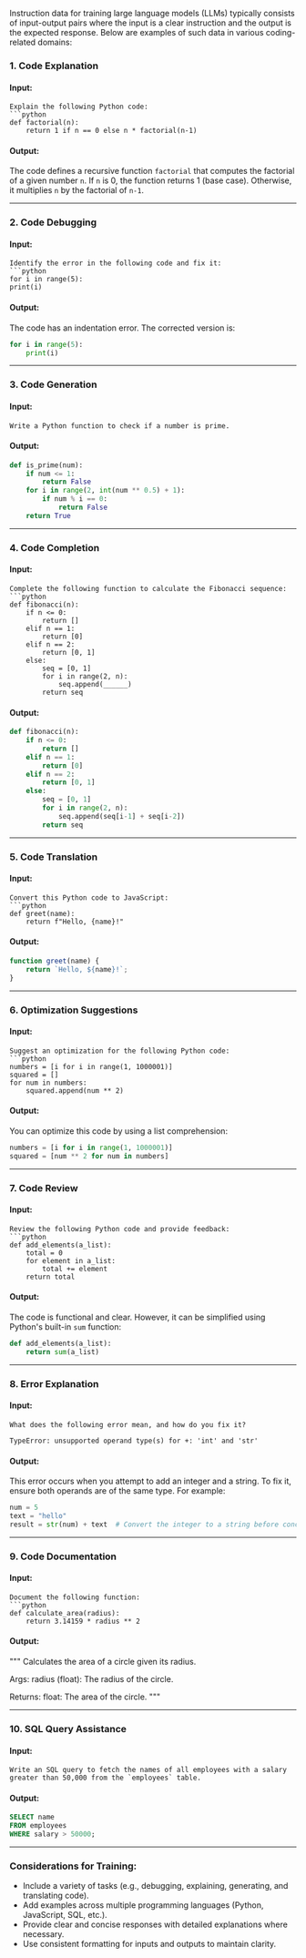 Instruction data for training large language models (LLMs) typically consists of input-output pairs where the input is a clear instruction and the output is the expected response. Below are examples of such data in various coding-related domains:

### 1. **Code Explanation**
#### Input:
```
Explain the following Python code:
```python
def factorial(n):
    return 1 if n == 0 else n * factorial(n-1)
```
#### Output:
The code defines a recursive function `factorial` that computes the factorial of a given number `n`. If `n` is 0, the function returns 1 (base case). Otherwise, it multiplies `n` by the factorial of `n-1`.

---

### 2. **Code Debugging**
#### Input:
```
Identify the error in the following code and fix it:
```python
for i in range(5):
print(i)
```
#### Output:
The code has an indentation error. The corrected version is:
```python
for i in range(5):
    print(i)
```

---

### 3. **Code Generation**
#### Input:
```
Write a Python function to check if a number is prime.
```
#### Output:
```python
def is_prime(num):
    if num <= 1:
        return False
    for i in range(2, int(num ** 0.5) + 1):
        if num % i == 0:
            return False
    return True
```

---

### 4. **Code Completion**
#### Input:
```
Complete the following function to calculate the Fibonacci sequence:
```python
def fibonacci(n):
    if n <= 0:
        return []
    elif n == 1:
        return [0]
    elif n == 2:
        return [0, 1]
    else:
        seq = [0, 1]
        for i in range(2, n):
            seq.append(______)
        return seq
```
#### Output:
```python
def fibonacci(n):
    if n <= 0:
        return []
    elif n == 1:
        return [0]
    elif n == 2:
        return [0, 1]
    else:
        seq = [0, 1]
        for i in range(2, n):
            seq.append(seq[i-1] + seq[i-2])
        return seq
```

---

### 5. **Code Translation**
#### Input:
```
Convert this Python code to JavaScript:
```python
def greet(name):
    return f"Hello, {name}!"
```
#### Output:
```javascript
function greet(name) {
    return `Hello, ${name}!`;
}
```

---

### 6. **Optimization Suggestions**
#### Input:
```
Suggest an optimization for the following Python code:
```python
numbers = [i for i in range(1, 1000001)]
squared = []
for num in numbers:
    squared.append(num ** 2)
```
#### Output:
You can optimize this code by using a list comprehension:
```python
numbers = [i for i in range(1, 1000001)]
squared = [num ** 2 for num in numbers]
```

---

### 7. **Code Review**
#### Input:
```
Review the following Python code and provide feedback:
```python
def add_elements(a_list):
    total = 0
    for element in a_list:
        total += element
    return total
```
#### Output:
The code is functional and clear. However, it can be simplified using Python's built-in `sum` function:
```python
def add_elements(a_list):
    return sum(a_list)
```

---

### 8. **Error Explanation**
#### Input:
```
What does the following error mean, and how do you fix it?
```
`TypeError: unsupported operand type(s) for +: 'int' and 'str'`
#### Output:
This error occurs when you attempt to add an integer and a string. To fix it, ensure both operands are of the same type. For example:
```python
num = 5
text = "hello"
result = str(num) + text  # Convert the integer to a string before concatenating.
```

---

### 9. **Code Documentation**
#### Input:
```
Document the following function:
```python
def calculate_area(radius):
    return 3.14159 * radius ** 2
```
#### Output:
"""
Calculates the area of a circle given its radius.

Args:
    radius (float): The radius of the circle.

Returns:
    float: The area of the circle.
"""

---

### 10. **SQL Query Assistance**
#### Input:
```
Write an SQL query to fetch the names of all employees with a salary greater than 50,000 from the `employees` table.
```
#### Output:
```sql
SELECT name
FROM employees
WHERE salary > 50000;
```

---

### Considerations for Training:
- Include a variety of tasks (e.g., debugging, explaining, generating, and translating code).
- Add examples across multiple programming languages (Python, JavaScript, SQL, etc.).
- Provide clear and concise responses with detailed explanations where necessary.
- Use consistent formatting for inputs and outputs to maintain clarity.
